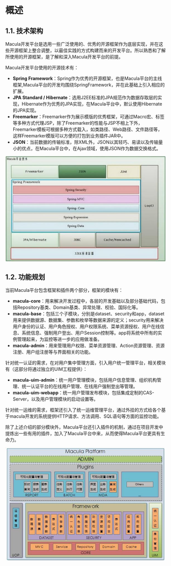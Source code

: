 # 概述

## 1.1. 技术架构

Macula开发平台是选用一些广泛使用的、优秀的开源框架作为底层实现，并在这些开源框架上整合调整，以最佳实践的方式构建而来的开发平台。所以熟悉和了解所使用的开源框架，是了解和深入Macula开发平台的前提。

Macula开发平台使用的开源技术有：

*   **Spring Framework**：Spring作为优秀的开源框架，也是Macula平台的主线框架,Macula平台的开发均围绕SpringFramework，并在此基础上引入相应的扩展。
*   **JPA Standard / Hibernate**：选用J2EE标准的JPA规范作为数据存取层的实现，Hibernate作为优秀的JPA实现，在Macula平台中，默认使用Hibernate的JPA实现。
*   **Freemarker**：Freemarker作为展示模版的优秀框架，可通过Macro宏、标签等多种方式代理JSP，除了Freemarker的性能与JSP不相上下外，Freemarker模板可根据多种方式载入，如类路径、Web路径、文件路径等，这样Freemarker模版可以方便的打包到业务插件JAR中。
*   **JSON**：当前数据的传输标准，除XML外，JSON以其轻巧、易读以及传输量小的优点，在Macula平台中，在Ajax领域，使用JSON作为数据交换格式。

![技术架构图](../images/chapter1/tech-architecture.jpg "技术架构图")


## 1.2. 功能规划

当前Macula平台包含框架和插件两个部分，框架的模块有：


*   **macula-core**：用来解决开发过程中，各层的开发基础以及部分基础代码，包括Repository基类、Domain基类、异常处理、校验、国际化等。
*   **macula-base**：包括三个子模块，分别是dataset、security和app，dataset用来提供数据源、数据集、参数和枚举等数据来源的定义；security用来解决用户身份的认证、用户角色授权、用户权限系统、菜单资源授权、用户在线信息、系统信息、强制用户登出、用户Session控制等。app将系统中所有的实例管理起来，为监控等进一步的应用做准备。
*   **macula-admin**：用来管理用户权限、菜单资源管理、Action资源管理、资源注册、用户组注册等与界面相关的功能。

针对统一认证的需求，在对用户集中管理方面，引入用户统一管理平台，相关模块有（这部分将通过独立的UIM工程提供）：

*   **macula-uim-admin**：统一用户管理模块，包括用户信息管理、组织机构管理、统一认证平台的在线用户管理、在线用户强制登出等管理。
*   **macula-uim-webapp**：统一用户管理发布模块，包括集成定制的CAS-Server，以及用户管理模块的启动设置等。

针对统一运维的需求，框架还引入了统一运维管理平台，通过外挂的方式给各个基于macula开发的系统提供HTTP请求、方法调用、SQL语句等方面的监控功能。

除了上述介绍的部分模块外，Macula平台还引入插件的机制，通过在项目开发中提炼出一些有用的插件，加入了Macula平台中来，从而使得Macula平台更具有生命力。

![Macula平台功能规划图](../images/chapter1/case-architecture.jpg "Macula平台功能规划图")



  